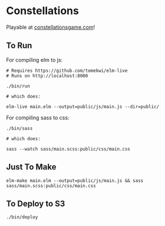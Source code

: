 # Constellations

Playable at [constellationsgame.com](http://constellationsgame.com)!

## To Run

For compiling elm to js:

```
# Requires https://github.com/tomekwi/elm-live
# Runs on http://localhost:8000

./bin/run

# which does:

elm-live main.elm --output=public/js/main.js --dir=public/
```

For compiling sass to css:

```
./bin/sass

# which does:

sass --watch sass/main.scss:public/css/main.css
```

## Just To Make

```
elm-make main.elm --output=public/js/main.js && sass sass/main.scss:public/css/main.css
```

## To Deploy to S3

```
./bin/deploy
```
